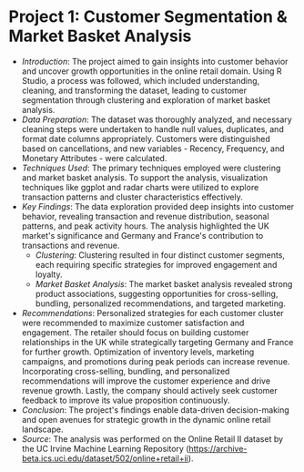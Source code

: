 # Project 1: Customer Segmentation & Market Basket Analysis 
-  _Introduction_: The project aimed to gain insights into customer behavior and uncover growth opportunities in the online retail domain. Using R Studio, a process was followed, which included understanding, cleaning, and transforming the dataset, leading to customer segmentation through clustering and exploration of market basket analysis.
-  _Data Preparation_: The dataset was thoroughly analyzed, and necessary cleaning steps were undertaken to handle null values, duplicates, and format date columns appropriately. Customers were distinguished based on cancellations, and new variables - Recency, Frequency, and Monetary Attributes - were calculated.
- _Techniques Used_: The primary techniques employed were clustering and market basket analysis. To support the analysis, visualization techniques like ggplot and radar charts were utilized to explore transaction patterns and cluster characteristics effectively.
- _Key Findings_: The data exploration provided deep insights into customer behavior, revealing transaction and revenue distribution, seasonal patterns, and peak activity hours. The analysis highlighted the UK market's significance and Germany and France's contribution to transactions and revenue.
  - _Clustering_: Clustering resulted in four distinct customer segments, each requiring specific strategies for improved engagement and loyalty.
  - _Market Basket Analysis_: The market basket analysis revealed strong product associations, suggesting opportunities for cross-selling, bundling, personalized recommendations, and targeted marketing.
- _Recommendations_: Personalized strategies for each customer cluster were recommended to maximize customer satisfaction and engagement. The retailer should focus on building customer relationships in the UK while strategically targeting Germany and France for further growth. Optimization of inventory levels, marketing campaigns, and promotions during peak periods can increase revenue. Incorporating cross-selling, bundling, and personalized recommendations will improve the customer experience and drive revenue growth. Lastly, the company should actively seek customer feedback to improve its value proposition continuously.  
- _Conclusion_: The project's findings enable data-driven decision-making and open avenues for strategic growth in the dynamic online retail landscape.
- _Source_: The analysis was performed on the Online Retail II dataset by the UC Irvine Machine Learning Repository (https://archive-beta.ics.uci.edu/dataset/502/online+retail+ii). 

